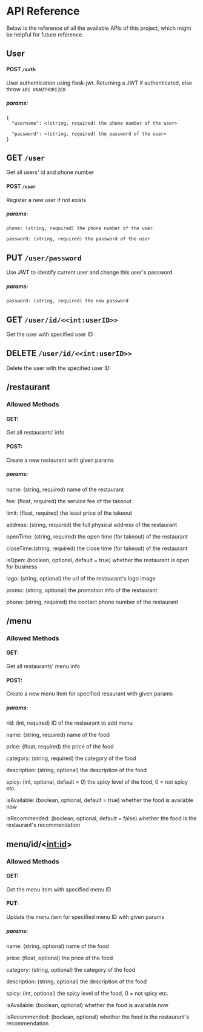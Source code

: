 # API Reference
Below is the reference of all the available APIs of this project, which might be helpful for future reference.

## User
#### POST ```/auth```
User authentication using flask-jwt. Returning a JWT if authenticated, else throw ```401 UNAUTHORIZED```
##### params:
```
{
  "username": <(string, required) the phone number of the user>

  "password": <(string, required) the password of the user>
}
```

## GET ```/user```
Get all users' id and phone number
#### POST ```/user```
Register a new user if not exists
##### params:
```
phone: (string, required) the phone number of the user

password: (string, required) the password of the user
```
## PUT ```/user/password```
Use JWT to identify current user and change this user's password
##### params:
```
password: (string, required) the new password
```
## GET ```/user/id/<<int:userID>>```
Get the user with specified user ID
## DELETE ```/user/id/<<int:userID>>```
Delete the user with the specified user ID

## /restaurant
### Allowed Methods
#### GET:
Get all restaurants' info
#### POST:
Create a new restaurant with given params
##### params:
name: (string, required) name of the restaurant

fee: (float, required) the service fee of the takeout

limit: (float, required) the least price of the takeout

address: (string, required) the full physical address of the restaurant

openTime: (string, required) the open time (for takeout) of the restaurant

closeTime:(string, required) the close time (for takeout) of the restaurant

isOpen: (boolean, optional, default = true) whether the restaurant is open for business

logo: (string, optional) the url of the restaurant's logo image

promo: (string, optional) the promotion info of the restaurant

phone: (string, required) the contact phone number of the restaurant


## /menu
### Allowed Methods
#### GET:
Get all restaurants' menu info
#### POST:
Create a new menu item for specified resaurant with given params
##### params:
rid: (int, required) ID of the restaurant to add menu

name: (string, required) name of the food

price: (float, required) the price of the food

category: (string, required) the category of the food

description: (string, optional) the description of the food

spicy: (int, optional, default = 0) the spicy level of the food, 0 = not spicy etc.

isAvailable: (boolean, optional, default = true) whether the food is available now

isRecommended: (boolean, optional, default = false) whether the food is the restaurant's recommendation

## menu/id/<<int:id>>
### Allowed Methods
#### GET:
Get the menu item with specified menu ID
#### PUT:
Update the menu item for specified menu ID with given params
##### params:
name: (string, optional) name of the food

price: (float, optional) the price of the food

category: (string, optional) the category of the food

description: (string, optional) the description of the food

spicy: (int, optional) the spicy level of the food, 0 = not spicy etc.

isAvailable: (boolean, optional) whether the food is available now

isRecommended: (boolean, optional) whether the food is the restaurant's recommendation



